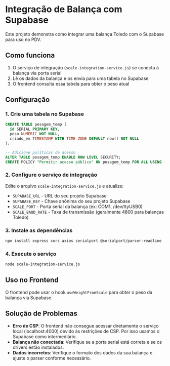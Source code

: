 # Integração de Balança com Supabase

Este projeto demonstra como integrar uma balança Toledo com o Supabase para uso no PDV.

## Como funciona

1. O serviço de integração (`scale-integration-service.js`) se conecta à balança via porta serial
2. Lê os dados da balança e os envia para uma tabela no Supabase
3. O frontend consulta essa tabela para obter o peso atual

## Configuração

### 1. Crie uma tabela no Supabase

```sql
CREATE TABLE pesagem_temp (
  id SERIAL PRIMARY KEY,
  peso NUMERIC NOT NULL,
  criado_em TIMESTAMP WITH TIME ZONE DEFAULT now() NOT NULL
);

-- Adicione políticas de acesso
ALTER TABLE pesagem_temp ENABLE ROW LEVEL SECURITY;
CREATE POLICY "Permitir acesso público" ON pesagem_temp FOR ALL USING (true);
```

### 2. Configure o serviço de integração

Edite o arquivo `scale-integration-service.js` e atualize:

- `SUPABASE_URL` - URL do seu projeto Supabase
- `SUPABASE_KEY` - Chave anônima do seu projeto Supabase
- `SCALE_PORT` - Porta serial da balança (ex: COM1, /dev/ttyUSB0)
- `SCALE_BAUD_RATE` - Taxa de transmissão (geralmente 4800 para balanças Toledo)

### 3. Instale as dependências

```bash
npm install express cors axios serialport @serialport/parser-readline
```

### 4. Execute o serviço

```bash
node scale-integration-service.js
```

## Uso no Frontend

O frontend pode usar o hook `useWeightFromScale` para obter o peso da balança via Supabase.

## Solução de Problemas

- **Erro de CSP**: O frontend não consegue acessar diretamente o serviço local (localhost:4000) devido às restrições de CSP. Por isso usamos o Supabase como intermediário.
- **Balança não conectada**: Verifique se a porta serial está correta e se os drivers estão instalados.
- **Dados incorretos**: Verifique o formato dos dados da sua balança e ajuste o parser conforme necessário.